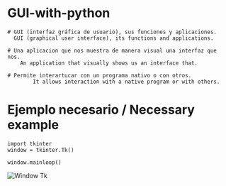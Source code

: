 # GUI-with-python

    # GUI (interfaz gráfica de usuario), sus funciones y aplicaciones.
      GUI (graphical user interface), its functions and applications.
    
    # Una aplicacion que nos muestra de manera visual una interfaz que nos.
    	An application that visually shows us an interface that.
			
    # Permite interartucar con un programa nativo o con otros.
			It allows interaction with a native program or with others.

# Ejemplo necesario /  Necessary example
    import tkinter
    window = tkinter.Tk()

    window.mainloop()

![Window Tk](https://user-images.githubusercontent.com/105388226/186985427-bc44b385-a14a-4959-b033-ee0e8361a81b.jpg)
